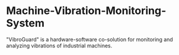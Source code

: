 # Machine-Vibration-Monitoring-System
"VibroGuard" is a hardware-software co-solution for monitoring and analyzing vibrations of industrial machines.
